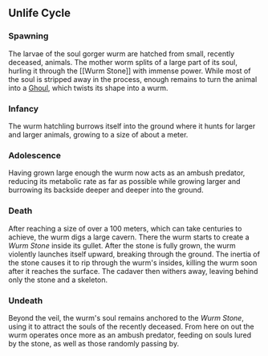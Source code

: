 ## Unlife Cycle
### Spawning
The larvae of the soul gorger wurm are hatched from small, recently deceased, animals. The mother worm splits of a large part of its soul, hurling it through the [[Wurm Stone]] with immense power. While most of the soul is stripped away in the process, enough remains to turn the animal into a [Ghoul](Ghoul.md), which twists its shape into a wurm.
### Infancy
The wurm hatchling burrows itself into the ground where it hunts for larger and larger animals, growing to a size of about a meter.
### Adolescence
Having grown large enough the wurm now acts as an ambush predator, reducing its metabolic rate as far as possible while growing larger and burrowing its backside deeper and deeper into the ground.
### Death
After reaching a size of over a 100 meters, which can take centuries to achieve, the wurm digs a large cavern. There the wurm starts to create a _Wurm Stone_ inside its gullet. 
After the stone is fully grown, the wurm violently launches itself upward, breaking through the ground. The inertia of the stone causes it to rip through the wurm's insides, killing the wurm soon after it reaches the surface. The cadaver then withers away, leaving behind only the stone and a skeleton.
### Undeath
Beyond the veil, the wurm's soul remains anchored to the _Wurm Stone_, using it to attract the souls of the recently deceased. From here on out the wurm operates once more as an ambush predator, feeding on souls lured by the stone, as well as those randomly passing by.